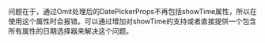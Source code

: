 问题在于，通过Omit处理后的DatePickerProps不再包括showTime属性，所以在使用这个属性时会报错。可以通过增加对showTime的支持或者直接提供一个包含所有属性的日期选择器来解决这个问题。
